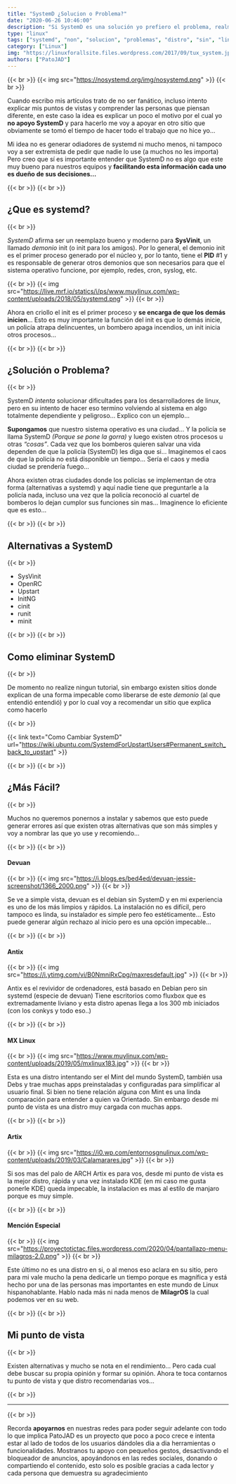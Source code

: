 ```yaml
---
title: "SystemD ¿Solucion o Problema?"
date: "2020-06-26 10:46:00"
description: "Si SystemD es una solución yo prefiero el problema, realmente SystemD no es de mi agrado y te cuento ¿por que?, Ahora es tu turno de contarme que pensas... "
type: "linux"
tags: ["systemd", "non", "solucion", "problemas", "distro", "sin", "linux"]
category: ["Linux"]
img: "https://linuxforallsite.files.wordpress.com/2017/09/tux_system.jpg"
authors: ["PatoJAD"]
---
```


{{< br >}}
{{< img src="https://nosystemd.org/img/nosystemd.png" >}}
{{< br >}}

Cuando escribo mis artículos trato de no ser fanático, incluso intento explicar mis puntos de vistas y comprender las personas que piensan diferente, en este caso la idea es explicar un poco el motivo por el cual yo **no apoyo SystemD** y para hacerlo me voy a apoyar en otro sitio que obviamente se tomó el tiempo de hacer todo el trabajo que no hice yo…

Mi idea no es generar odiadores de systemd ni mucho menos, ni tampoco voy a ser extremista de pedir que nadie lo use (a muchos no les importa) Pero creo que sí es importante entender que SystemD no es algo que este muy bueno para nuestros equipos y **facilitando esta información cada uno es dueño de sus decisiones…**

{{< br >}}
{{< br >}}

## ¿Que es systemd?

{{< br >}}

*SystemD* afirma ser un reemplazo bueno y moderno para **SysVinit**, un llamado *demonio* init (o init para los amigos). Por lo general, el demonio init es el primer proceso generado por el núcleo y, por lo tanto, tiene el **PID** #1 y es responsable de generar otros demonios que son necesarios para que el sistema operativo funcione, por ejemplo, redes, cron, syslog, etc.

{{< br >}}
{{< img src="https://live.mrf.io/statics/i/ps/www.muylinux.com/wp-content/uploads/2018/05/systemd.png" >}}
{{< br >}}

Ahora en criollo el init es el primer proceso y **se encarga de que los demás inicien**... Esto es muy importante la función del init es que lo demás inicie, un policía atrapa delincuentes, un bombero apaga incendios, un init inicia otros procesos…

{{< br >}}
{{< br >}}

## ¿Solución o Problema?

{{< br >}}

SystemD *intenta* solucionar dificultades para los desarrolladores de linux, pero en su intento de hacer eso termino volviendo al sistema en algo totalmente dependiente y peligroso… Explico con un ejemplo…

**Supongamos** que nuestro sistema operativo es una ciudad… Y la policía se llama SystemD *(Porque se pone la gorra)* y luego existen otros procesos u otras *“cosas”*. Cada vez que los bomberos quieren salvar una vida dependen de que la policía (SystemD) les diga que si… Imaginemos el caos de que la policía no está disponible un tiempo… Sería el caos y media ciudad se prendería fuego…

Ahora existen otras ciudades donde los policías se implementan de otra forma (alternativas a systemd) y aquí nadie tiene que preguntarle a la policía nada, incluso una vez que la policía reconoció al cuartel de bomberos lo dejan cumplor sus funciones sin mas… Imaginence lo eficiente que es esto…

{{< br >}}
{{< br >}}

## Alternativas a SystemD

{{< br >}}

* SysVinit
* OpenRC
* Upstart
* InitNG
* cinit
* runit
* minit

{{< br >}}
{{< br >}}

## Como eliminar SystemD

{{< br >}}

De momento no realize ningun tutorial, sin embargo existen sitios donde explican de una forma impecable como liberarse de este *demonio* (al que entendió entendió) y por lo cual voy a recomendar un sitio que explica como hacerlo

{{< br >}}

{{< link text="Como Cambiar SystemD" url="https://wiki.ubuntu.com/SystemdForUpstartUsers#Permanent_switch_back_to_upstart" >}}

{{< br >}}
{{< br >}}

## ¿Más Fácil?

{{< br >}}

Muchos no queremos ponernos a instalar y sabemos que esto puede generar errores así que existen otras alternativas que son más simples y voy a nombrar las que yo use y recomiendo…

{{< br >}}
{{< br >}}

#### Devuan

{{< br >}}
{{< img src="https://i.blogs.es/bed4ed/devuan-jessie-screenshot/1366_2000.png" >}}
{{< br >}}

Se ve a simple vista, devuan es el debian sin SystemD y en mi experiencia es uno de los más limpios y rápidos. La instalación no es difícil, pero tampoco es linda, su instalador es simple pero feo estéticamente… Esto puede generar algún rechazo al inicio pero es una opción impecable…

{{< br >}}
{{< br >}}

#### Antix

{{< br >}}
{{< img src="https://i.ytimg.com/vi/B0NmniRxCpg/maxresdefault.jpg" >}}
{{< br >}}

Antix es el revividor de ordenadores, está basado en Debian pero sin systemd (especie de devuan) Tiene escritorios como fluxbox que es extremadamente liviano y esta distro apenas llega a los 300 mb iniciados (con los conkys y todo eso..)

{{< br >}}
{{< br >}}

#### MX Linux

{{< br >}}
{{< img src="https://www.muylinux.com/wp-content/uploads/2019/05/mxlinux183.jpg" >}}
{{< br >}}

Esta es una distro intentando ser el Mint del mundo SystemD, también usa Debs y trae muchas apps preinstaladas y configuradas para simplificar al usuario final. Si bien no tiene relación alguna con Mint es una linda comparación para entender a quien va Orientado. Sin embargo desde mi punto de vista es una distro muy cargada con muchas apps.

{{< br >}}
{{< br >}}

#### Artix

{{< br >}}
{{< img src="https://i0.wp.com/entornosgnulinux.com/wp-content/uploads/2019/03/Calamarares.jpg" >}}
{{< br >}}

Si sos mas del palo de ARCH Artix es para vos, desde mi punto de vista es la mejor distro, rápida y una vez instalado KDE (en mi caso me gusta ponerle KDE) queda impecable, la instalacion es mas al estilo de manjaro porque es muy simple.

{{< br >}}
{{< br >}}

#### Mención Especial

{{< br >}}
{{< img src="https://proyectotictac.files.wordpress.com/2020/04/pantallazo-menu-milagros-2.0.png" >}}
{{< br >}}

Este último no es una distro en si, o al menos eso aclara en su sitio, pero para mi vale mucho la pena dedicarle un tiempo porque es magnífica y está hecho por una de las personas mas importantes en este mundo de Linux hispanohablante. Hablo nada más ni nada menos de **MilagrOS** la cual podemos ver en su web.

{{< br >}}
{{< br >}}

## Mi punto de vista

{{< br >}}

Existen alternativas y mucho se nota en el rendimiento… Pero cada cual debe buscar su propia opinión y formar su opinión. Ahora te toca contarnos tu punto de vista y que distro recomendarias vos...

{{< br >}}

---

{{< br >}}

Recorda **apoyarnos** en nuestras redes para poder seguir adelante con todo lo que implica PatoJAD es un proyecto que poco a poco crece e intenta estar al lado de todos de los usuarios dándoles dia a dia herramientas o funcionalidades. Mostranos tu apoyo con pequeños gestos, desactivando el bloqueador de anuncios, apoyándonos en las redes sociales, donando o compartiendo el contenido, esto solo es posible gracias a cada lector y cada persona que demuestra su agradecimiento
